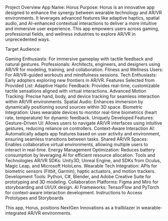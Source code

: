 Project Overview
App Name: Horus
Purpose: Horus is an innovative app designed to enhance the synergy between wearable technology and AR/VR environments. It leverages advanced features like adaptive haptics, spatial audio, and AI-enhanced contextual interactions to deliver a more intuitive and immersive user experience. This app empowers users across gaming, professional fields, and wellness industries to explore AR/VR in unprecedented ways.

Target Audience:

Gaming Enthusiasts: For immersive gameplay with tactile feedback and natural gestures.
Professionals: Architects, engineers, and designers using AR/VR for modeling, training, and collaboration.
Fitness and Wellness Users: For AR/VR-guided workouts and mindfulness sessions.
Tech Enthusiasts: Early adopters exploring new frontiers in AR/VR.
Features
Selected from Provided List:
Adaptive Haptic Feedback: Provides real-time, customizable tactile sensations aligned with virtual interactions.
Advanced Motion Tracking: Precise hand, body, and device tracking for seamless interaction within AR/VR environments.
Spatial Audio: Enhances immersion by dynamically positioning sound sources within 3D space.
Biometric Integration: Uses wearable devices to monitor real-time biometrics (heart rate, temperature) for dynamic feedback.
Uniquely Developed Features:
Gesture-Driven UI: Allows users to navigate AR/VR interfaces using intuitive gestures, reducing reliance on controllers.
Context-Aware Interaction AI: Automatically adapts app features based on user activity and environment, ensuring seamless transitions between tasks.
Shared AR/VR Spaces: Enables collaborative virtual environments, allowing multiple users to interact in real-time.
Energy Management Optimization: Reduces battery consumption by leveraging AI for efficient resource allocation.
Tools and Technologies
AR/VR SDKs: Unity3D, Unreal Engine, and SDKs from Oculus, Magic Leap, and Microsoft HoloLens.
Wearable Tech Integration: APIs for biometric sensors (Fitbit, Garmin), haptic actuators, and motion trackers.
Development Tools: Python, C#, Blender, and Adobe Creative Suite for prototyping and 3D modeling.
Collaboration Platforms: Figma and Miro for storyboarding and UI/UX design.
AI Frameworks: TensorFlow and PyTorch for context-aware interaction development.
Instructions to Access Prototypes and Storyboards

This app, Horus, positions NextGen Innovations as a trailblazer in wearable-integrated AR/VR environments.
